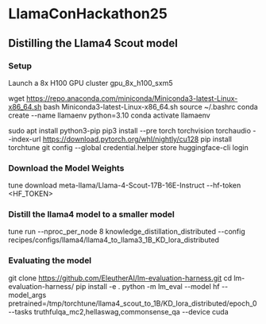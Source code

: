 # LlamaConHackathon25
## Distilling the Llama4 Scout model

### Setup
Launch a 8x H100 GPU cluster gpu_8x_h100_sxm5 

wget https://repo.anaconda.com/miniconda/Miniconda3-latest-Linux-x86_64.sh
bash Miniconda3-latest-Linux-x86_64.sh
source ~/.bashrc
conda create --name llamaenv python=3.10
conda activate llamaenv

sudo apt install python3-pip
pip3 install --pre torch torchvision torchaudio --index-url https://download.pytorch.org/whl/nightly/cu128
pip install torchtune
git config --global credential.helper store
huggingface-cli login

### Download the Model Weights
tune download meta-llama/Llama-4-Scout-17B-16E-Instruct --hf-token <HF_TOKEN>

### Distill the llama4 model to a smaller model
tune run --nproc_per_node 8 knowledge_distillation_distributed --config recipes/configs/llama4/llama4_to_llama3_1B_KD_lora_distributed

### Evaluating the model
git clone https://github.com/EleutherAI/lm-evaluation-harness.git
cd lm-evaluation-harness/
pip install -e .
python -m lm_eval --model hf --model_args pretrained=/tmp/torchtune/llama4_scout_to_1B/KD_lora_distributed/epoch_0   --tasks truthfulqa_mc2,hellaswag,commonsense_qa   --device cuda

